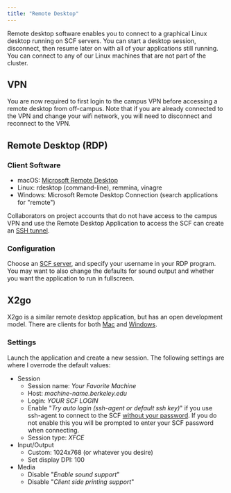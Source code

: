 ```yaml
---
title: "Remote Desktop"
---
```

Remote desktop software enables you to connect to a graphical Linux
desktop running on SCF servers. You can start a desktop session,
disconnect, then resume later on with all of your applications still
running. You can connect to any of our Linux machines that are not part
of the cluster.

## VPN

You are now required to first login to the campus VPN before accessing a
remote desktop from off-campus. Note that if you are already connected
to the VPN and change your wifi network, you will need to disconnect and
reconnect to the VPN.

## Remote Desktop (RDP)

### Client Software

- macOS: [Microsoft Remote
  Desktop](https://apps.apple.com/us/app/microsoft-remote-desktop/id1295203466)
- Linux: rdesktop (command-line), remmina, vinagre
- Windows: Microsoft Remote Desktop Connection (search applications for
  "remote")

Collaborators on project accounts that do not have access to the campus
VPN and use the Remote Desktop Application to access the SCF can create
an [SSH tunnel](./kb/ssh-tunnel.md).

### Configuration

Choose an [SCF server](../computing/servers.md), and specify your username in your
RDP program. You may want to also change the defaults for sound output
and whether you want the application to run in fullscreen.

## X2go

X2go is a similar remote desktop application, but has an open
development model. There are clients for both
<a href="http://code.x2go.org/releases/X2GoClient_latest_macosx.dmg"
target="_blank">Mac</a> and
[Windows](http://code.x2go.org/releases/X2GoClient_latest_mswin32-setup.exe).

### Settings

Launch the application and create a new session. The following settings
are where I overrode the default values:

- Session
  - Session name: *Your Favorite Machine*
  - Host: *machine-name.berkeley.edu*
  - Login: *YOUR SCF LOGIN*
  - Enable "*Try auto login (ssh-agent or default ssh key)*" if you use
    ssh-agent to connect to the SCF [without your password](./kb/ssh-keys.md).
    If you do not enable this you will be prompted to enter your SCF
    password when connecting.
  - Session type: *XFCE*
- Input/Output
  - Custom: 1024x768 (or whatever you desire)
  - Set display DPI: 100
- Media
  - Disable "*Enable sound support*"
  - Disable "*Client side printing support*"
